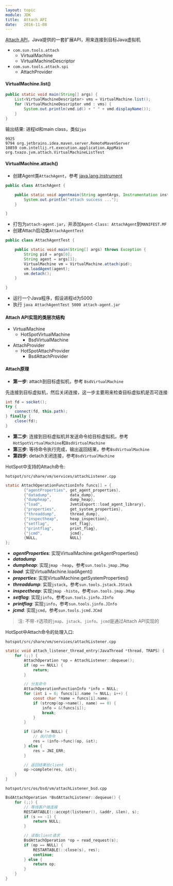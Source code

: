 ```yaml
---
layout: topic
module: JDK
title:  Attach API
date:   2016-11-08
---
```


[Attach API](http://docs.oracle.com/javase/8/docs/jdk/api/attach/spec/index.html)，Java提供的一套扩展API，用来连接到目标Java虚拟机

* `com.sun.tools.attach`
    * VirtualMachine
    * VirtualMachineDescriptor
* `com.sun.tools.attach.spi`
    * AttachProvider

#### VirtualMachine.list()

```java
public static void main(String[] args) {
    List<VirtualMachineDescriptor> vms = VirtualMachine.list();
    for (VirtualMachineDescriptor vmd : vms) {
        System.out.println(vmd.id() + " " + vmd.displayName());
    }
}
```

输出结果: 进程id和main class，类似`jps`

```console
9925
9794 org.jetbrains.idea.maven.server.RemoteMavenServer
10859 com.intellij.rt.execution.application.AppMain org.txazo.jvm.attach.VirtualMachineListTest
```

#### VirtualMachine.attach()

* 创建Agent类`AttachAgent`，参考 [java.lang.instrument](http://docs.oracle.com/javase/8/docs/api/java/lang/instrument/package-summary.html)

```java
public class AttachAgent {

    public static void agentmain(String agentArgs, Instrumentation inst) {
        System.out.println("attach success ...");
    }

}
```

* 打包为`attach-agent.jar`，并添加`Agent-Class: AttachAgent`到`MANIFEST.MF`
* 创建Attach启动类`AttachAgentTest`

```java
public class AttachAgentTest {

    public static void main(String[] args) throws Exception {
        String pid = args[0];
        String agent = args[1];
        VirtualMachine vm = VirtualMachine.attach(pid);
        vm.loadAgent(agent);
        vm.detach();
    }

}
```

* 运行一个Java程序，假设进程id为5000
* 执行 `java AttachAgentTest 5000 attach-agent.jar`

#### Attach API实现的类层次结构

* VirtualMachine
    * HotSpotVirtualMachine
        * BsdVirtualMachine
* AttachProvider
    * HotSpotAttachProvider
        * BsdAttachProvider

#### Attach原理

* **第一步**: attach到目标虚拟机，参考 `BsdVirtualMachine`

先连接到目标虚拟机，然后关闭连接，这一步主要用来检查目标虚拟机是否可连接

```java
int fd = socket();
try {
    connect(fd, this.path);
} finally {
    close(fd);
}
```

* **第二步**: 连接到目标虚拟机并发送命令给目标虚拟机，参考`HotSpotVirtualMachine`和`BsdVirtualMachine`
* **第三步**: 等待命令执行完成，输出返回结果，参考`BsdVirtualMachine`
* **第四步**: detach关闭连接，参考`BsdVirtualMachine`

HotSpot中支持的Attach命令:

`hotspot/src/share/vm/services/attachListener.cpp`

```c
static AttachOperationFunctionInfo funcs[] = {
        {"agentProperties", get_agent_properties},
        {"datadump",        data_dump},
        {"dumpheap",        dump_heap},
        {"load",            JvmtiExport::load_agent_library},
        {"properties",      get_system_properties},
        {"threaddump",      thread_dump},
        {"inspectheap",     heap_inspection},
        {"setflag",         set_flag},
        {"printflag",       print_flag},
        {"jcmd",            jcmd},
        {NULL,              NULL}
};
```

* ***agentProperties***: 实现VirtualMachine.getAgentProperties()
* ***datadump***
* ***dumpheap***: 实现`jmap -heap`，参考`sun.tools.jmap.JMap`
* ***load***: 实现VirtualMachine.loadAgent()
* ***properties***: 实现VirtualMachine.getSystemProperties()
* ***threaddump***: 实现`jstack`，参考`sun.tools.jstack.JStack`
* ***inspectheap***: 实现`jmap -histo`，参考`sun.tools.jmap.JMap`
* ***setflag***: 实现`jinfo`，参考`sun.tools.jinfo.JInfo`
* ***printflag***: 实现`jinfo`，参考`sun.tools.jinfo.JInfo`
* ***jcmd***: 实现`jcmd`，参考`sun.tools.jcmd.JCmd`

> 注: 不带`-F`选项的`jmap`、`jstack`、`jinfo`、`jcmd`是通过Attach API实现的

HotSpot中Attach命令的处理入口:

`hotspot/src/share/vm/services/attachListener.cpp`

```c
static void attach_listener_thread_entry(JavaThread *thread, TRAPS) {
    for (;;) {
        AttachOperation *op = AttachListener::dequeue();
        if (op == NULL) {
            return;
        }

        // 分发命令
        AttachOperationFunctionInfo *info = NULL;
        for (int i = 0; funcs[i].name != NULL; i++) {
            const char *name = funcs[i].name;
            if (strcmp(op->name(), name) == 0) {
                info = &(funcs[i]);
                break;
            }
        }

        if (info != NULL) {
            // 执行命令
            res = (info->func)(op, &st);
        } else {
            res = JNI_ERR;
        }

        // 返回结果给client
        op->complete(res, &st);
    }
}
```

`hotspot/src/os/bsd/vm/attachListener_bsd.cpp`

```c
BsdAttachOperation *BsdAttachListener::dequeue() {
    for (;;) {
        // 等待客户端连接
        RESTARTABLE(::accept(listener(), &addr, &len), s);
        if (s == -1) {
            return NULL;
        }

        // 读取client请求
        BsdAttachOperation *op = read_request(s);
        if (op == NULL) {
            RESTARTABLE(::close(s), res);
            continue;
        } else {
            return op;
        }
    }
}
```
